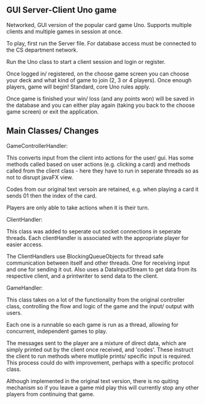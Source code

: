 GUI Server-Client Uno game
-------------------------------------

Networked, GUI version of the popular card game Uno. Supports multiple clients and multiple games in session at once.

To play, first run the Server file. For database access must be connected to the CS department network.

Run the Uno class to start a client session and login or register.

Once logged in/ registered, on the choose game screen you can choose your deck and what kind
of game to join (2, 3 or 4 players). Once enough players, game will begin! Standard, core Uno
rules apply.

Once game is finished your win/ loss (and any points won) will be saved in the database
and you can either play again (taking you back to the choose game screen) or exit the application.

Main Classes/ Changes
-----------------------------------

GameControllerHandler:

This converts input from the client into actions for the user/ gui.
Has some methods called based on user actions (e.g. clicking a card) and
methods called from the client class - here they have to run in seperate threads
so as not to disrupt javaFX view.

Codes from our original text versoin are retained, e.g. when playing a card it sends
01 then the index of the card.

Players are only able to take actions when it is their turn.

ClientHandler:

This class was added to seperate out socket connections in seperate threads.
Each clientHandler is associated with the appropriate player for easier access.

The ClientHandlers use BlockingQueueObjects for thread safe communication
between itself and other threads. One for receiving input and one for sending it out.
Also uses a DataInputStream to get data from its respective client, and a printwriter
to send data to the client.

GameHandler:

This class takes on a lot of the functionality from the original controller class,
controlling the flow and logic of the game and the input/ output with users.

Each one is a runnable so each game is run as a thread, allowing for concurrent,
independent games to play.

The messages sent to the player are a mixture of direct data, which are simply
printed out by the client once received, and 'codes'. These instruct the client
to run methods where mutliple prints/ specific input is required. This process
could do with improvement, perhaps with a specific protocol class.

Although implemented in the original text version, there is no quiting mechanism 
so if you leave a game mid play this will currently stop any other players 
from continuing that game.